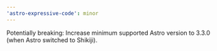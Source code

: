 ```yaml
---
'astro-expressive-code': minor
---
```


Potentially breaking: Increase minimum supported Astro version to 3.3.0 (when Astro switched to Shikiji).
